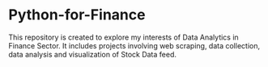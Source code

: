 # Python-for-Finance

This repository is created to explore my interests of Data Analytics in Finance Sector. It includes projects involving web scraping, data collection, data analysis and visualization of Stock Data feed.
